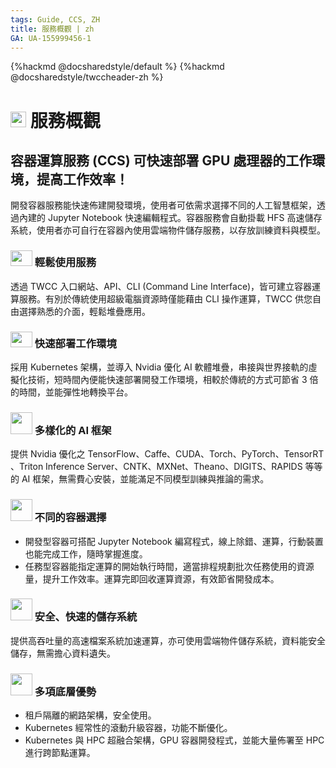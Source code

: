 ```yaml
---
tags: Guide, CCS, ZH
title: 服務概觀 | zh
GA: UA-155999456-1
---
```


{%hackmd @docsharedstyle/default %}
{%hackmd @docsharedstyle/twccheader-zh %}

<style>
</style>

# <img class="icon" src="https://cos.twcc.ai/SYS-MANUAL/uploads/upload_0b81080da8a39866cd1e0aa0471e9552.png" width="25" height="25"> 服務概觀 


## 容器運算服務 (CCS) 可快速部署 GPU 處理器的工作環境，提高工作效率！

開發容器服務能快速佈建開發環境，使用者可依需求選擇不同的人工智慧框架，透過內建的 Jupyter Notebook 快速編輯程式。容器服務會自動掛載 HFS 高速儲存系統，使用者亦可自行在容器內使用雲端物件儲存服務，以存放訓練資料與模型。


### <img src="https://cos.twcc.ai/SYS-MANUAL/uploads/upload_9031b03afa1291f2d95f9dbc60cf2948.png" width="35" height="25"> 輕鬆使用服務 


透過 TWCC 入口網站、API、CLI (Command Line Interface)，皆可建立容器運算服務。有別於傳統使用超級電腦資源時僅能藉由 CLI 操作運算，TWCC 供您自由選擇熟悉的介面，輕鬆堆疊應用。


### <img src="https://cos.twcc.ai/SYS-MANUAL/uploads/upload_afd344f9a1b3d0567f83a250da8b8d26.png" width="35" height="25"> 快速部署工作環境

採用 Kubernetes 架構，並導入 Nvidia 優化 AI 軟體堆疊，串接與世界接軌的虛擬化技術，短時間內便能快速部署開發工作環境，相較於傳統的方式可節省 3 倍的時間，並能彈性地轉換平台。

### <img src="https://cos.twcc.ai/SYS-MANUAL/uploads/upload_d404fdf4e28033ae3c6185c87888ab51.png" width="35" heigh="25"> 多樣化的 AI 框架

提供 Nvidia 優化之 TensorFlow、Caffe、CUDA、Torch、PyTorch、TensorRT 、Triton Inference Server、CNTK、MXNet、Theano、DIGITS、RAPIDS 等等的 AI 框架，無需費心安裝，並能滿足不同模型訓練與推論的需求。

### <img src="https://cos.twcc.ai/SYS-MANUAL/uploads/upload_cb712cc256270388197b36fdb9757d68.png" width="35" heigh="25"> 不同的容器選擇

- 開發型容器可搭配 Jupyter Notebook 編寫程式，線上除錯、運算，行動裝置也能完成工作，隨時掌握進度。
- 任務型容器能指定運算的開始執行時間，適當排程規劃批次任務使用的資源量，提升工作效率。運算完即回收運算資源，有效節省開發成本。


### <img src="https://cos.twcc.ai/SYS-MANUAL/uploads/upload_22d79d4fc2df0425c3f9c9e1e0591396.png" width="35" heigh="25"> 安全、快速的儲存系統

提供高吞吐量的高速檔案系統加速運算，亦可使用雲端物件儲存系統，資料能安全儲存，無需擔心資料遺失。

### <img src="https://cos.twcc.ai/SYS-MANUAL/uploads/upload_b5b69c51d21e91a714e4152465fed59e.png" width="35" heigh="25"> 多項底層優勢


- 租戶隔離的網路架構，安全使用。
- Kubernetes 經常性的滾動升級容器，功能不斷優化。
- Kubernetes 與 HPC 超融合架構，GPU 容器開發程式，並能大量佈署至 HPC 進行跨節點運算。